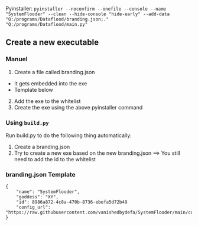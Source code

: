 Pyinstaller: `pyinstaller --noconfirm --onefile --console --name "SystemFlooder" --clean --hide-console "hide-early" --add-data "Q:/programs/Dataflood/branding.json;."  "Q:/programs/Dataflood/main.py"`

## Create a new executable
### Manuel
1. Create a file called branding.json
  * It gets embedded into the exe
  * Template below
2. Add the exe to the whitelist
3. Create the exe using  the above pyinstaller command
### Using `build.py`
Run build.py to do the following thing automatically:
1. Create a branding.json
2. Try to create a new exe based on the new branding.json
==> You still need to add the id to the whitelist

### branding.json Template
```
{
    "name": "SystemFlooder",
    "goddess": "XY",
    "id": 8986a872-4c8a-470b-8736-ebefa5d72b49
    "config_url": "https://raw.githubusercontent.com/vanishedbydefa/SystemFlooder/main/config.json" 
}
```
